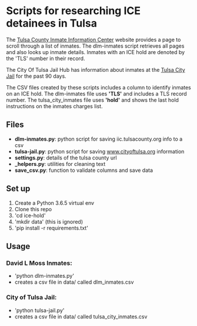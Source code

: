 # Scripts for researching ICE detainees in Tulsa

The [Tulsa County Inmate Information Center](http://iic.tulsacounty.org/expInmateBookings/BookingIndex) website provides a page to scroll through a list of inmates.  The dlm-inmates script retrieves all pages and also looks up inmate details.  Inmates with an ICE hold are denoted by the 'TLS' number in their record.

The City Of Tulsa Jail Hub has information about inmates at the [Tulsa City Jail](https://www.cityoftulsa.org/apps/inmateinformationcenter/) for the past 90 days.

The CSV files created by these scripts includes a column to identify inmates on an ICE hold.  The dlm-inmates file uses **'TLS'** and includes a TLS record number.  The tulsa_city_inmates file uses **'hold'** and shows the last hold instructions on the inmates charges list.

## Files
* __dlm-inmates.py__: python script for saving iic.tulsacounty.org info to a csv
* __tulsa-jail.py__: python script for saving www.cityoftulsa.org information
* __settings.py__: details of the tulsa county url
* __\_helpers.py__: utilities for cleaning text
* __save_csv.py__: function to validate columns and save data

## Set up
1. Create a Python 3.6.5 virtual env
1. Clone this repo
1. 'cd ice-hold'
1. 'mkdir data' (this is ignored)
1. 'pip install -r requirements.txt'

## Usage

### David L Moss Inmates:
* 'python dlm-inmates.py'
* creates a csv file in data/ called dlm_inmates.csv

### City of Tulsa Jail:
* 'python tulsa-jail.py'
* creates a csv file in data/ called tulsa_city_inmates.csv
